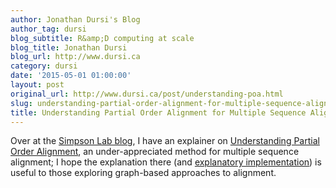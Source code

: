 ```yaml
---
author: Jonathan Dursi's Blog
author_tag: dursi
blog_subtitle: R&amp;D computing at scale
blog_title: Jonathan Dursi
blog_url: http://www.dursi.ca
category: dursi
date: '2015-05-01 01:00:00'
layout: post
original_url: http://www.dursi.ca/post/understanding-poa.html
slug: understanding-partial-order-alignment-for-multiple-sequence-alignment
title: Understanding Partial Order Alignment for Multiple Sequence Alignment
---
```


<p>Over at the <a href="http://simpsonlab.github.io/blog/">Simpson Lab blog</a>, I have an explainer 
on <a href="http://simpsonlab.github.io/2015/05/01/understanding-poa/">Understanding Partial Order Alignment</a>,
an under-appreciated method for multiple sequence alignment; I hope the explanation there
(and <a href="https://github.com/ljdursi/poapy">explanatory implementation</a>) is useful to those
exploring graph-based approaches to alignment.</p>